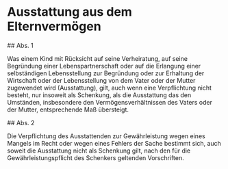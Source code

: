 # Ausstattung aus dem Elternvermögen



\#\# Abs. 1

 Was einem Kind mit Rücksicht auf seine Verheiratung, auf seine Begründung einer Lebenspartnerschaft oder auf die Erlangung einer selbständigen Lebensstellung zur Begründung oder zur Erhaltung der Wirtschaft oder der Lebensstellung von dem Vater oder der Mutter zugewendet wird (Ausstattung), gilt, auch wenn eine Verpflichtung nicht besteht, nur insoweit als Schenkung, als die Ausstattung das den Umständen, insbesondere den Vermögensverhältnissen des Vaters oder der Mutter, entsprechende Maß übersteigt.

\#\# Abs. 2

 Die Verpflichtung des Ausstattenden zur Gewährleistung wegen eines Mangels im Recht oder wegen eines Fehlers der Sache bestimmt sich, auch soweit die Ausstattung nicht als Schenkung gilt, nach den für die Gewährleistungspflicht des Schenkers geltenden Vorschriften. 

